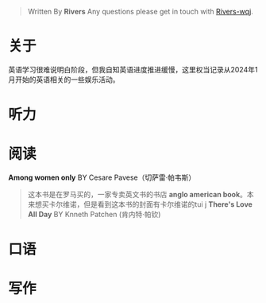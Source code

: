 

> Written By **Rivers**
> Any questions please get in touch with  [Rivers-wqj](https://rivers-wqj.github.io/).
# 关于
英语学习很难说明白阶段，但我自知英语进度推进缓慢，这里权当记录从2024年1月开始的英语相关的一些娱乐活动。
# 听力
# 阅读
**Among women only** BY Cesare Pavese（切萨雷·帕韦斯）
> 这本书是在罗马买的，一家专卖英文书的书店 **anglo american book**。本来想买卡尔维诺，但是看到这本书的封面有卡尔维诺的tui j
**There's Love All Day**  BY Knneth Patchen (肯内特·帕钦)

# 口语
# 写作

<!--stackedit_data:
eyJoaXN0b3J5IjpbMTk3NDA2OTcwMCwxODk5NDA0ODYzLC03Mj
cwMzQxNDIsLTc5ODIxNzI0MV19
-->